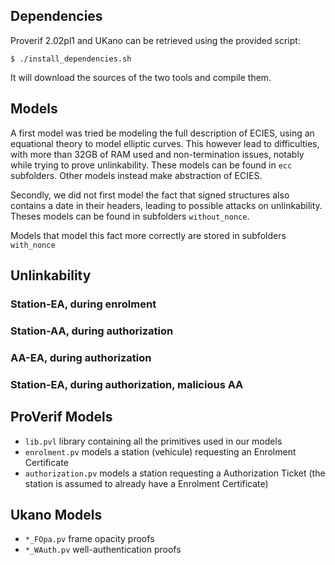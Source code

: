## Dependencies

Proverif 2.02pl1 and UKano can be retrieved using the provided script:

```
$ ./install_dependencies.sh
```

It will download the sources of the two tools and compile them.

## Models

A first model was tried be modeling the full description of ECIES, using an
equational theory to model elliptic curves. This however lead to difficulties,
with more than 32GB of RAM used and non-termination issues, notably while trying
to prove unlinkability. These models can be found in `ecc` subfolders. Other
models instead make abstraction of ECIES.

Secondly, we did not first model the fact that signed structures also contains
a date in their headers, leading to possible attacks on unlinkability. Theses
models can be found in subfolders `without_nonce`.

Models that model this fact more correctly are stored in subfolders `with_nonce`

## Unlinkability

### Station-EA, during enrolment

### Station-AA, during authorization

### AA-EA, during authorization

### Station-EA, during authorization, malicious AA

## ProVerif Models

* `lib.pvl` library containing all the primitives used in our models
* `enrolment.pv` models a station (vehicule) requesting an Enrolment Certificate
* `authorization.pv` models a station requesting a Authorization Ticket (the
station is assumed to already have a Enrolment Certificate)

## Ukano Models

* `*_FOpa.pv` frame opacity proofs
* `*_WAuth.pv` well-authentication proofs
